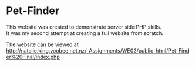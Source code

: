 # Pet-Finder

This website was created to demonstrate server side PHP skills.  
It was my second attempt at creating a full website from scratch.

The website can be viewed at http://natalie.king.yoobee.net.nz/_Assignments/WE03/public_html/Pet_Finder%20Final/index.php
